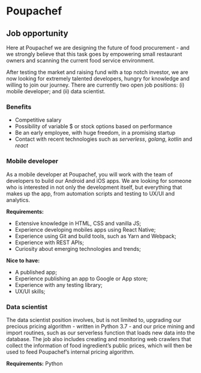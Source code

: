 # Poupachef

## Job opportunity

Here at Poupachef we are designing the future of food procurement - and we strongly believe that this task goes by empowering small restaurant owners and scanning the current food service environment.

After testing the market and raising fund with a top notch investor, we are now looking for extremely talented developers, hungry for knowledge and willing to join our journey. There are currently two open job positions: (i) mobile developer; and (ii) data scientist.

### Benefits

 - Competitive salary
 - Possibility of variable $ or stock options based on performance
 - Be an early employee, with huge freedom, in a promising startup
 - Contact with recent technologies such as *serverless*, *golang*, *kotlin* and *react*

### Mobile developer

As a mobile developer at Poupachef, you will work with the team of developers to build our Android and iOS apps. We are looking for someone who is interested in not only the development itself, but everything that makes up the app, from automation scripts and testing to UX/UI and analytics.

**Requirements:**
- Extensive knowledge in HTML, CSS and vanilla JS;
- Experience developing mobiles apps using React Native;
- Experience using Git and build tools, such as Yarn and Webpack;
- Experience with REST APIs;
- Curiosity about emerging technologies and trends;

**Nice to have:**
- A published app;
- Experience publishing an app to Google or App store;
- Experience with any testing library;
- UX/UI skills;

### Data scientist

The data scientist position involves, but is not limited to, upgrading our precious pricing algorithm - written in Python 3.7 - and our price mining and import routines, such as our serverless function that loads new data into the database. The job also includes creating and monitoring web crawlers that collect the information of food ingredient’s public prices, which will then be used to feed Poupachef’s internal pricing algorithm.

**Requirements:** Python
